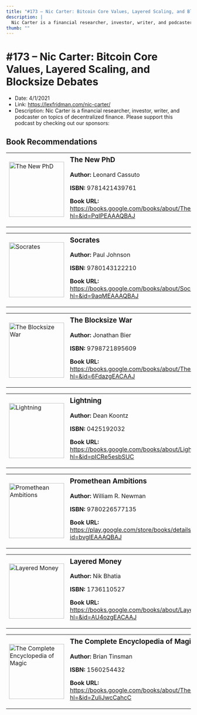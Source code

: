 ```yaml
---
title: "#173 – Nic Carter: Bitcoin Core Values, Layered Scaling, and Blocksize Debates"
description: |
  Nic Carter is a financial researcher, investor, writer, and podcaster on topics of decentralized finance. Please support this podcast by checking out our sponsors:"
thumb: ""
---
```


# #173 – Nic Carter: Bitcoin Core Values, Layered Scaling, and Blocksize Debates

  - Date: 4/1/2021
  - Link: https://lexfridman.com/nic-carter/
  - Description: Nic Carter is a financial researcher, investor, writer, and podcaster on topics of decentralized finance. Please support this podcast by checking out our sponsors:

## Book Recommendations

<table style="border: none;"><tr style="border: none;"><td style="border: none;"><img src="https://books.google.com/books/content?id=PqIPEAAAQBAJ&printsec=frontcover&img=1&zoom=1&edge=curl&source=gbs_api" alt="The New PhD" width="150" style="vertical-align: top;"></td><td style="border: none; vertical-align: top;"><h3 style='margin-top: 5'>The New PhD</h3><p><strong>Author:</strong> Leonard Cassuto</p><p><strong>ISBN:</strong> 9781421439761</p><p><strong>Book URL:</strong> <a href="https://books.google.com/books/about/The_New_PhD.html?hl=&id=PqIPEAAAQBAJ">https://books.google.com/books/about/The_New_PhD.html?hl=&id=PqIPEAAAQBAJ</a></p></td></tr></table>
<table style="border: none;"><tr style="border: none;"><td style="border: none;"><img src="https://books.google.com/books/content?id=9aqMEAAAQBAJ&printsec=frontcover&img=1&zoom=1&source=gbs_api" alt="Socrates" width="150" style="vertical-align: top;"></td><td style="border: none; vertical-align: top;"><h3 style='margin-top: 5'>Socrates</h3><p><strong>Author:</strong> Paul Johnson</p><p><strong>ISBN:</strong> 9780143122210</p><p><strong>Book URL:</strong> <a href="https://books.google.com/books/about/Socrates.html?hl=&id=9aqMEAAAQBAJ">https://books.google.com/books/about/Socrates.html?hl=&id=9aqMEAAAQBAJ</a></p></td></tr></table>
<table style="border: none;"><tr style="border: none;"><td style="border: none;"><img src="https://books.google.com/books/content?id=6FdazgEACAAJ&printsec=frontcover&img=1&zoom=1&source=gbs_api" alt="The Blocksize War" width="150" style="vertical-align: top;"></td><td style="border: none; vertical-align: top;"><h3 style='margin-top: 5'>The Blocksize War</h3><p><strong>Author:</strong> Jonathan Bier</p><p><strong>ISBN:</strong> 9798721895609</p><p><strong>Book URL:</strong> <a href="https://books.google.com/books/about/The_Blocksize_War.html?hl=&id=6FdazgEACAAJ">https://books.google.com/books/about/The_Blocksize_War.html?hl=&id=6FdazgEACAAJ</a></p></td></tr></table>
<table style="border: none;"><tr style="border: none;"><td style="border: none;"><img src="https://books.google.com/books/content?id=pICRe5esbSUC&printsec=frontcover&img=1&zoom=1&edge=curl&source=gbs_api" alt="Lightning" width="150" style="vertical-align: top;"></td><td style="border: none; vertical-align: top;"><h3 style='margin-top: 5'>Lightning</h3><p><strong>Author:</strong> Dean Koontz</p><p><strong>ISBN:</strong> 0425192032</p><p><strong>Book URL:</strong> <a href="https://books.google.com/books/about/Lightning.html?hl=&id=pICRe5esbSUC">https://books.google.com/books/about/Lightning.html?hl=&id=pICRe5esbSUC</a></p></td></tr></table>
<table style="border: none;"><tr style="border: none;"><td style="border: none;"><img src="https://books.google.com/books/content?id=bvglEAAAQBAJ&printsec=frontcover&img=1&zoom=1&edge=curl&source=gbs_api" alt="Promethean Ambitions" width="150" style="vertical-align: top;"></td><td style="border: none; vertical-align: top;"><h3 style='margin-top: 5'>Promethean Ambitions</h3><p><strong>Author:</strong> William R. Newman</p><p><strong>ISBN:</strong> 9780226577135</p><p><strong>Book URL:</strong> <a href="https://play.google.com/store/books/details?id=bvglEAAAQBAJ">https://play.google.com/store/books/details?id=bvglEAAAQBAJ</a></p></td></tr></table>
<table style="border: none;"><tr style="border: none;"><td style="border: none;"><img src="https://books.google.com/books/content?id=AU4ozgEACAAJ&printsec=frontcover&img=1&zoom=1&source=gbs_api" alt="Layered Money" width="150" style="vertical-align: top;"></td><td style="border: none; vertical-align: top;"><h3 style='margin-top: 5'>Layered Money</h3><p><strong>Author:</strong> Nik Bhatia</p><p><strong>ISBN:</strong> 1736110527</p><p><strong>Book URL:</strong> <a href="https://books.google.com/books/about/Layered_Money.html?hl=&id=AU4ozgEACAAJ">https://books.google.com/books/about/Layered_Money.html?hl=&id=AU4ozgEACAAJ</a></p></td></tr></table>
<table style="border: none;"><tr style="border: none;"><td style="border: none;"><img src="https://books.google.com/books/content?id=ZuIiJwcCahcC&printsec=frontcover&img=1&zoom=1&source=gbs_api" alt="The Complete Encyclopedia of Magic" width="150" style="vertical-align: top;"></td><td style="border: none; vertical-align: top;"><h3 style='margin-top: 5'>The Complete Encyclopedia of Magic</h3><p><strong>Author:</strong> Brian Tinsman</p><p><strong>ISBN:</strong> 1560254432</p><p><strong>Book URL:</strong> <a href="https://books.google.com/books/about/The_Complete_Encyclopedia_of_Magic.html?hl=&id=ZuIiJwcCahcC">https://books.google.com/books/about/The_Complete_Encyclopedia_of_Magic.html?hl=&id=ZuIiJwcCahcC</a></p></td></tr></table>
